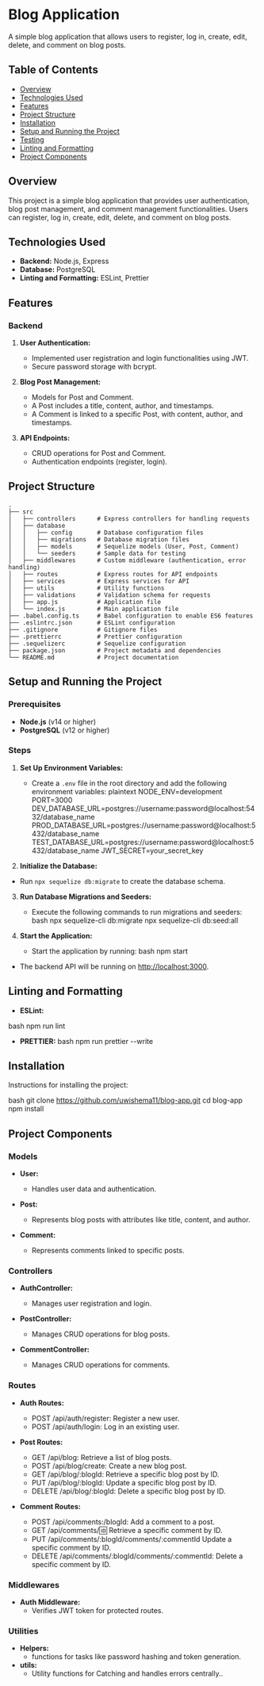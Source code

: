 # Blog Application

A simple blog application that allows users to register, log in, create, edit, delete, and comment on blog posts. 
## Table of Contents

- [Overview](#overview)
- [Technologies Used](#technologies-used)
- [Features](#features)
- [Project Structure](#project-structure)
- [Installation](#installation)
- [Setup and Running the Project](#setup-and-running-the-project)
- [Testing](#testing)
- [Linting and Formatting](#linting-and-formatting)
- [Project Components](#project-components)


## Overview

This project is a simple blog application that provides user authentication, blog post management, and comment management functionalities. Users can register, log in, create, edit, delete, and comment on blog posts.

## Technologies Used

- **Backend:** Node.js, Express
- **Database:** PostgreSQL
- **Linting and Formatting:** ESLint, Prettier

## Features

### Backend

1. **User Authentication:**

   - Implemented user registration and login functionalities using JWT.
   - Secure password storage with bcrypt.

2. **Blog Post Management:**

   - Models for Post and Comment.
   - A Post includes a title, content, author, and timestamps.
   - A Comment is linked to a specific Post, with content, author, and timestamps.

3. **API Endpoints:**
   - CRUD operations for Post and Comment.
   - Authentication endpoints (register, login).

## Project Structure

```plaintext
.
├── src
│   ├── controllers      # Express controllers for handling requests
│   ├── database
│   │   ├── config       # Database configuration files
│   │   ├── migrations   # Database migration files
│   │   ├── models       # Sequelize models (User, Post, Comment)
│   │   └── seeders      # Sample data for testing
│   ├── middlewares      # Custom middleware (authentication, error handling)
│   ├── routes           # Express routes for API endpoints
│   ├── services         # Express services for API 
│   ├── utils            # Utility functions
│   ├── validations      # Validation schema for requests
│   ├── app.js           # Application file
│   └── index.js         # Main application file
├── .babel.config.ts     # Babel configuration to enable ES6 features
├── .eslintrc.json       # ESLint configuration
├── .gitignore           # Gitignore files
├── .prettierrc          # Prettier configuration
├── .sequelizerc         # Sequelize configuration
├── package.json         # Project metadata and dependencies
└── README.md            # Project documentation
```

## Setup and Running the Project

### Prerequisites

- **Node.js** (v14 or higher)
- **PostgreSQL** (v12 or higher)

### Steps

1. **Set Up Environment Variables:**
   - Create a `.env` file in the root directory and add the following environment variables:
plaintext
     NODE_ENV=development
     PORT=3000
     DEV_DATABASE_URL=postgres://username:password@localhost:5432/database_name
     PROD_DATABASE_URL=postgres://username:password@localhost:5432/database_name
     TEST_DATABASE_URL=postgres://username:password@localhost:5432/database_name
     JWT_SECRET=your_secret_key
     
2. **Initialize the Database:**
- Run `npx sequelize db:migrate` to create the database schema.
     
3. **Run Database Migrations and Seeders:**
   - Execute the following commands to run migrations and seeders:
bash
     npx sequelize-cli db:migrate
     npx sequelize-cli db:seed:all
     
4. **Start the Application:**
   - Start the application by running:
bash
     npm start
     
- The backend API will be running on [http://localhost:3000](http://localhost:3000).


## Linting and Formatting

- **ESLint:**
  
bash
  npm run lint
- **PRETTIER:**
bash
  npm run prettier --write

## Installation

Instructions for installing the project:

bash
git clone https://github.com/uwishema11/blog-app.git
cd blog-app
npm install

## Project Components

### Models

- **User:** 
  - Handles user data and authentication.

- **Post:** 
  - Represents blog posts with attributes like title, content, and author.

- **Comment:** 
  - Represents comments linked to specific posts.

### Controllers

- **AuthController:** 
  - Manages user registration and login.

- **PostController:** 
  - Manages CRUD operations for blog posts.

- **CommentController:** 
  - Manages CRUD operations for comments.

### Routes

- **Auth Routes:**
  - POST /api/auth/register: Register a new user.
  - POST /api/auth/login: Log in an existing user.

- **Post Routes:**
  - GET /api/blog: Retrieve a list of blog posts.
  - POST /api/blog/create: Create a new blog post.
  - GET /api/blog/:blogId: Retrieve a specific blog post by ID.
  - PUT /api/blog/:blogId: Update a specific blog post by ID.
  - DELETE /api/blog/:blogId: Delete a specific blog post by ID.

- **Comment Routes:**
  - POST /api/comments:/blogId: Add a comment to a post.
  - GET /api/comments/:id: Retrieve a specific comment by ID.
  - PUT /api/comments/:blogId/comments/:commentId Update a specific comment by ID.
  - DELETE /api/comments/:blogId/comments/:commentId: Delete a specific comment by ID.

### Middlewares

- **Auth Middleware:** 
  - Verifies JWT token for protected routes.
 

### Utilities

- **Helpers:** 
  - functions for tasks like password hashing and token generation.
- **utils:** 
  - Utility functions for Catching and handles errors centrally..

